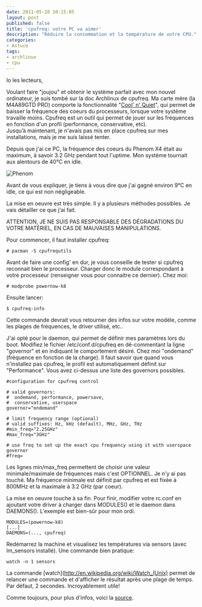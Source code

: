 ```yaml
---
date: 2011-05-28 10:15:05
layout: post
published: false
title: 'cpufreq: votre PC va aimer'
description: "Réduire la consommation et la température de votre CPU."
categories:
- Astuce
tags:
- archlinux
- cpu
---
```


Io les lecteurs,

Voulant faire "joujou" et obtenir le système parfait avec mon nouvel ordinateur, je suis tombé sur la doc Archlinux de cpufreq. Ma carte mère (la M4A89GTD PRO) comporte la fonctionnalité "[Cool' n' Quiet](http://fr.wikipedia.org/wiki/Cool'n'Quiet)", qui permet de baisser la fréquence des coeurs du processeurs, lorsque votre système travaille moins. Cpufreq est un outil qui permet de jouer sur les fréquences en fonction d'un profil (performance, conservative, etc). Jusqu’à maintenant, je n'avais pas mis en place cpufreq sur mes installations, mais je me suis laissé tenter.

Depuis que j'ai ce PC, la fréquence des coeurs du Phenom X4 était au maximum, à savoir 3.2 GHz pendant tout l'uptime. Mon système tournait aux alentours de 40°C en idle.

<!-- more -->

<img class="imgcenter" alt="Phenom" src="http://linuxien.legtux.org/uploads/images/2011/05/amd-phenom-ii-x4-955.jpg">

Avant de vous expliquer, je tiens à vous dire que j'ai gagné environ 9°C en idle, ce qui est non négligeable.

La mise en oeuvre est très simple. Il y a plusieurs méthodes possibles. Je vais détailler ce que j'ai fait.

ATTENTION, JE NE SUIS PAS RESPONSABLE DES DÉGRADATIONS DU VOTRE MATÉRIEL, EN CAS DE MAUVAISES MANIPULATIONS.

Pour commencer, il faut installer cpufreq:

	# pacman -S cpufrequtils

Avant de faire une config' en dur, je vous conseille de tester si cpufreq reconnait bien le processeur. Charger donc le module correspondant à votre processeur (renseigner vous pour connaitre ce dernier). Chez moi:

	# modprobe powernow-k8

Ensuite lancer:

	$ cpufreq-info

Cette commande devrait vous retourner des infos sur votre modèle, comme les plages de fréquences, le driver utilisé, etc..

J'ai opté pour le daemon, qui permet de définir mes paramètres lors du boot. Modifiez le fichier /etc/conf.d/cpufreq en dé-commentant la ligne "governor" et en indiquant le comportement désiré. Chez moi "ondemand" (fréquence en fonction de la charge). Il faut savoir que quand vous n'installez pas cpufreq, le profil est automatiquement définit sur "Performance". Vous avez ci-dessus une liste des governors possibles.

	#configuration for cpufreq control
	
	# valid governors:
	#  ondemand, performance, powersave,
	#  conservative, userspace
	governor="ondemand"
	
	# limit frequency range (optional)
	# valid suffixes: Hz, kHz (default), MHz, GHz, THz
	#min_freq="2.25GHz"
	#max_freq="3GHz"
	
	# use freq to set up the exact cpu frequency using it with userspace governor
	#freq=

Les lignes min/max_freq permettent de choisir une valeur minimale/maximale de fréquences mais c'est OPTIONNEL. Je n'y ai pas touché. Ma fréquence minimale est définit par cpufreq et est fixée à 800MHz et la maximale à 3.2 GHz (par coeur).

La mise en oeuvre touche à sa fin. Pour finir, modifier votre rc.conf en ajoutant votre driver à charger dans MODULES() et le daemon dans DAEMONS(). L'exemple est bien-sûr pour mon ordi.

	MODULES=(powernow-k8)
	[...]
	DAEMONS=(..., cpufreq)

Redémarrez la machine et visualisez les températures via sensors (avec lm_sensors installé). Une commande bien pratique:

	watch -n 1 sensors

La commande [watch](http://en.wikipedia.org/wiki/Watch_(Unix) permet de relancer une commande et d'afficher le résultat après une plage de temps. Par défaut, 2 secondes. Incroyablement utile!

Comme toujours, pour plus d'infos, voici la [source](https://wiki.archlinux.org/index.php/Cpufreq).
